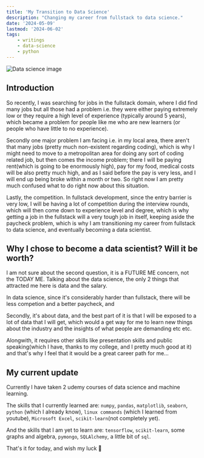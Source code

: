 ```yaml
---
title: 'My Transition to Data Science'
description: "Changing my career from fullstack to data science."
date: '2024-05-09'
lastmod: '2024-06-02'
tags:
    - writings
    - data-science
    - python
---
```


![Data science image](https://datasciencedojo.com/wp-content/uploads/7-data-science-tools.png)

## Introduction

So recently, I was searching for jobs in the fullstack domain, where I did find many jobs but all those had a problem i.e. they were either paying extremely low or they require a high level of experience (typically around 5 years), which became a problem for people like me who are new learners (or people who have little to no experience).

Secondly one major problem I am facing i.e. in my local area, there aren't that many jobs (pretty much non-existent regarding coding), which is why I might need to move to a metropolitan area for doing any sort of coding related job, but then comes the income problem; there I will be paying rent(which is going to be enormously high), pay for my food, medical costs will be also pretty much high, and as I said before the pay is very less, and I will end up being broke within a month or two. So right now I am pretty much confused what to do right now about this situation.

Lastly, the competition. In fullstack development, since the entry barrier is very low, I will be having a lot of competition during the interview rounds, which will then come down to experience level and degree, which is why getting a job in the fullstack will a very tough job in itself, keeping aside the paycheck problem, which is why I am transitioning my career from fullstack to data science, and eventually becoming a data scientist.

## Why I chose to become a data scientist? Will it be worth?

I am not sure about the second question, it is a FUTURE ME concern, not the TODAY ME. Talking about the data science, the only 2 things that attracted me here is data and the salary.

In data science, since it's considerably harder than fullstack, there will be less competion and a better paycheck, and

Secondly, it's about data, and the best part of it is that I will be exposed to a lot of data that I will get, which would a get way for me to learn new things about the industry and the insights of what people are demanding etc etc.

Alongwith, it requires other skills like presentation skills and public speaking(which I have, thanks to my college, and I pretty much good at it) and that's why I feel that it would be a great career path for me...

## My current update

Currently I have taken 2 udemy courses of data science and machine learning.

The skills that I currently learned are: `numpy`, `pandas`, `matplotlib`, `seaborn`, `python` (which I already know), `linux commands` (which I learned from youtube), `Microsoft Excel`, `scikit-learn`(not completely yet).

And the skills that I am yet to learn are: `tensorflow`, `scikit-learn`, some graphs and algebra, `pymongo`, `SQLAlchemy`, a little bit of `sql`.

That's it for today, and wish my luck 🤧